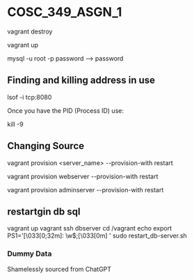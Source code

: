 # COSC_349_ASGN_1


vagrant destroy


vagrant up

mysql -u root -p
password --> password


## Finding and killing address in use

lsof -i tcp:8080

Once you have the PID (Process ID) use:

kill -9 <PID>




## Changing Source

vagrant provision <server_name> --provision-with restart

vagrant provision webserver --provision-with restart

vagrant provision adminserver --provision-with restart


## restartgin db sql

vagrant up
vagrant ssh dbserver
cd /vagrant
echo export PS1='\[\033[0;32m\]: \w\$;\[\033[0m\] '
sudo restart_db-server.sh

### Dummy Data
Shamelessly sourced from ChatGPT

